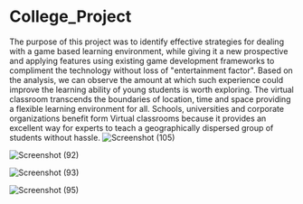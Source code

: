# College_Project
The purpose of this project was to identify effective strategies for dealing with a game based learning environment, while giving it a new prospective and applying features using existing game development frameworks to compliment the technology without loss of "entertainment factor". Based on the analysis, we can observe the amount at which such experience could improve the learning ability of young students is worth exploring.
The virtual classroom transcends the boundaries of location, time and space providing a flexible learning environment for all. Schools, universities and corporate organizations benefit form Virtual classrooms because it provides an excellent way for experts to teach a geographically dispersed group of students without hassle.
![Screenshot (105)](https://user-images.githubusercontent.com/20888171/130817548-5f8b0c5a-f83c-4d6e-82f5-670c8bf744e1.png)


![Screenshot (92)](https://user-images.githubusercontent.com/20888171/130817260-983ff8b9-03c6-4a8a-9359-7d5de467b54a.png)


![Screenshot (93)](https://user-images.githubusercontent.com/20888171/130817374-4e6cd3e2-97d2-4ef1-89e2-1c604b223499.png)


![Screenshot (95)](https://user-images.githubusercontent.com/20888171/130817455-0c1dc929-24c4-46c4-be13-477b9d36faf0.png)
